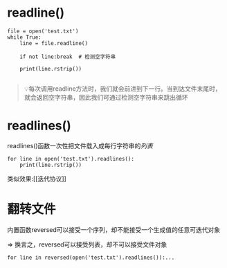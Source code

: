 # readline()
```jupyter
file = open('test.txt') 
while True: 
	line = file.readline()
	
	if not line:break  # 检测空字符串
	
	print(line.rstrip())
	
```
> 💡每次调用readline方法时，我们就会前进到下一行。当到达文件末尾时，就会返回空字符串，因此我们可通过检测空字符串来跳出循环


# readlines()
readlines()函数一次性把文件载入成每行字符串的*列表*
```jupyter
for line in open('test.txt').readlines(): 
	print(line.rstrip())
```


 类似效果:[[迭代协议]]

 # 翻转文件
 内置函数reversed可以接受一个序列，却不能接受一个生成值的任意可迭代对象
 
 => 换言之，reversed可以接受列表，却不可以接受文件对象

 ```jupyter
for line in reversed(open('test.txt').readlines()):...
```

